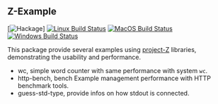 ## Z-Example

[![Hackage](https://img.shields.io/hackage/v/Z-Example.svg?style=flat)] [![Linux Build Status](https://github.com/haskell-Z/z-example/workflows/ubuntu-ci/badge.svg)](https://github.com/haskell-Z/z-example/actions) [![MacOS Build Status](https://github.com/haskell-Z/z-example/workflows/oxs-ci/badge.svg)](https://github.com/haskell-Z/z-example/actions) [![Windows Build Status](https://github.com/haskell-Z/z-example/workflows/win-ci/badge.svg)](https://github.com/haskell-Z/z-example/actions)

This package provide several examples using [project-Z](https://github.com/haskell-Z/Z) libraries, demonstrating
the usability and performance.

* wc, simple word counter with same performance with system `wc`.
* http-bench, bench Example management performance with HTTP benchmark tools.
* guess-std-type, provide infos on how stdout is connected.
